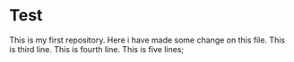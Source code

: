 # Test
This is my first repository.
Here i have made some change on this file.
This is third line.
This is fourth line.
This is five lines;
